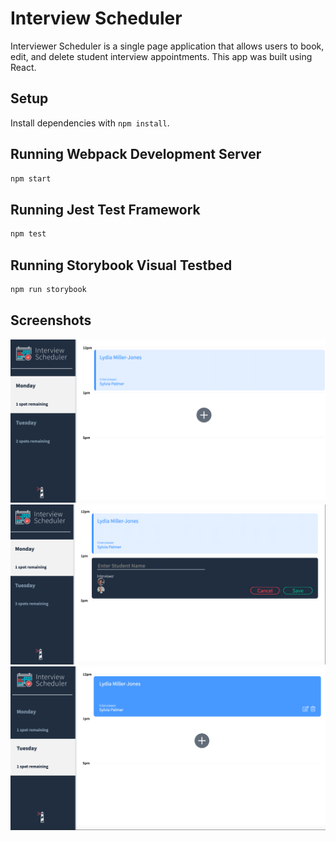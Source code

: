 # Interview Scheduler

Interviewer Scheduler is a single page application that allows users to book, edit, and delete student interview appointments. This app was built using React.

## Setup

Install dependencies with `npm install`.

## Running Webpack Development Server

```sh
npm start
```

## Running Jest Test Framework

```sh
npm test
```

## Running Storybook Visual Testbed

```sh
npm run storybook
```

## Screenshots
!["Home Page"](https://github.com/nathantmckenzie/scheduler/blob/master/docs/home-page.png?raw=true)
!["Appointment Form"](https://github.com/nathantmckenzie/scheduler/blob/master/docs/appointment-form.png)
!["Booked Appointment"](https://github.com/nathantmckenzie/scheduler/blob/master/docs/booked-appointment.png)